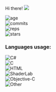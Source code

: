  Hi there!
<img src="https://img.shields.io/github/followers/REgorion?style=social" />

![age](https://img.shields.io/static/v1?style=for-the-badge&label=Account%20age%3A&color=555&labelColor=%23ffd33d&message=7%20years)<br/>
![commits](https://img.shields.io/static/v1?style=for-the-badge&label=Сommits%3A&color=555&labelColor=%230366d6&message=1391)<br/>
![reps](https://img.shields.io/static/v1?style=for-the-badge&label=Repos%3A&color=555&labelColor=%236a737d&message=34)<br/>
![stars](https://img.shields.io/static/v1?style=for-the-badge&label=Stars%3A&color=555&labelColor=%23fff5b1&message=1%20recived)<br/>


### Languages usage:
![C#](https://img.shields.io/static/v1?style=flat&label=C%23&color=555&labelColor=%23178600&message=64.3%25)<br/>
![C](https://img.shields.io/static/v1?style=flat&label=C&color=555&labelColor=%23555555&message=14.9%25)<br/>
![HTML](https://img.shields.io/static/v1?style=flat&label=HTML&color=555&labelColor=%23e34c26&message=8.6%25)<br/>
![ShaderLab](https://img.shields.io/static/v1?style=flat&label=ShaderLab&color=555&labelColor=%23222c37&message=6%25)<br/>
![Objective-C](https://img.shields.io/static/v1?style=flat&label=Objective-C&color=555&labelColor=%23438eff&message=1.7%25)<br/>
![Other](https://img.shields.io/static/v1?style=flat&label=Other&color=555&labelColor=%23ededed&message=4.2%25)<br/>

